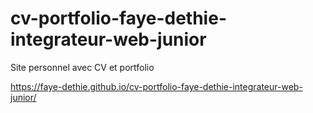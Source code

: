 # cv-portfolio-faye-dethie-integrateur-web-junior
Site personnel avec CV et portfolio

https://faye-dethie.github.io/cv-portfolio-faye-dethie-integrateur-web-junior/
